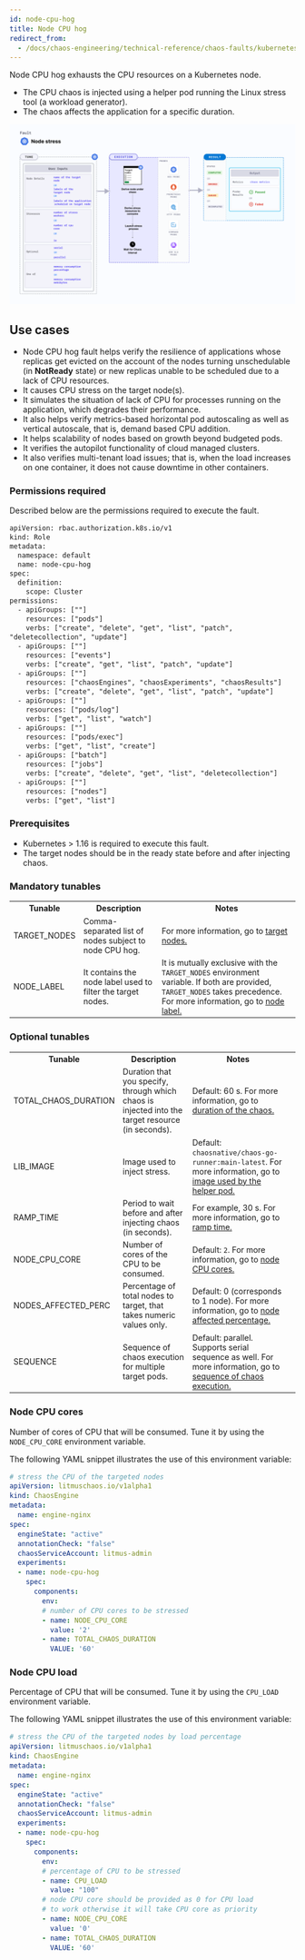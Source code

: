 ```yaml
---
id: node-cpu-hog
title: Node CPU hog
redirect_from:
  - /docs/chaos-engineering/technical-reference/chaos-faults/kubernetes/node/node-cpu-hog
---
```


Node CPU hog exhausts the CPU resources on a Kubernetes node.
- The CPU chaos is injected using a helper pod running the Linux stress tool (a workload generator).
- The chaos affects the application for a specific duration.

![Node CPU Hog](./static/images/node-stress.png)


## Use cases
- Node CPU hog fault helps verify the resilience of applications whose replicas get evicted on the account of the nodes turning unschedulable (in **NotReady** state) or new replicas unable to be scheduled due to a lack of CPU resources.
- It causes CPU stress on the target node(s).
- It simulates the situation of lack of CPU for processes running on the application, which degrades their performance.
- It also helps verify metrics-based horizontal pod autoscaling as well as vertical autoscale, that is, demand based CPU addition.
- It helps scalability of nodes based on growth beyond budgeted pods.
- It verifies the autopilot functionality of cloud managed clusters.
- It also verifies multi-tenant load issues; that is, when the load increases on one container, it does not cause downtime in other containers.

### Permissions required

Described below are the permissions required to execute the fault.

```
apiVersion: rbac.authorization.k8s.io/v1
kind: Role
metadata:
  namespace: default
  name: node-cpu-hog
spec:
  definition:
    scope: Cluster
permissions:
  - apiGroups: [""]
    resources: ["pods"]
    verbs: ["create", "delete", "get", "list", "patch", "deletecollection", "update"]
  - apiGroups: [""]
    resources: ["events"]
    verbs: ["create", "get", "list", "patch", "update"]
  - apiGroups: [""]
    resources: ["chaosEngines", "chaosExperiments", "chaosResults"]
    verbs: ["create", "delete", "get", "list", "patch", "update"]
  - apiGroups: [""]
    resources: ["pods/log"]
    verbs: ["get", "list", "watch"]
  - apiGroups: [""]
    resources: ["pods/exec"]
    verbs: ["get", "list", "create"]
  - apiGroups: ["batch"]
    resources: ["jobs"]
    verbs: ["create", "delete", "get", "list", "deletecollection"]
  - apiGroups: [""]
    resources: ["nodes"]
    verbs: ["get", "list"]
```

### Prerequisites
- Kubernetes > 1.16 is required to execute this fault.
- The target nodes should be in the ready state before and after injecting chaos.

### Mandatory tunables

   <table>
      <tr>
        <th> Tunable </th>
        <th> Description </th>
        <th> Notes </th>
      </tr>
      <tr>
        <td> TARGET_NODES </td>
        <td> Comma-separated list of nodes subject to node CPU hog. </td>
        <td> For more information, go to <a href = "https://developer.harness.io/docs/chaos-engineering/chaos-faults/kubernetes/node/common-tunables-for-node-faults#target-multiple-nodes">target nodes.</a></td>
      </tr>
      <tr>
        <td> NODE_LABEL </td>
        <td> It contains the node label used to filter the target nodes.</td>
        <td>It is mutually exclusive with the <code>TARGET_NODES</code> environment variable. If both are provided, <code>TARGET_NODES</code> takes precedence. For more information, go to <a href="https://developer.harness.io/docs/chaos-engineering/chaos-faults/kubernetes/node/common-tunables-for-node-faults#target-nodes-with-labels">node label.</a></td>
      </tr>
    </table>

### Optional tunables

   <table>
      <tr>
        <th> Tunable </th>
        <th> Description </th>
        <th> Notes </th>
      </tr>
      <tr>
        <td> TOTAL_CHAOS_DURATION </td>
        <td> Duration that you specify, through which chaos is injected into the target resource (in seconds). </td>
        <td> Default: 60 s. For more information, go to <a href = "https://developer.harness.io/docs/chaos-engineering/chaos-faults/common-tunables-for-all-faults#duration-of-the-chaos">duration of the chaos.</a></td>
      </tr>
        <tr>
        <td> LIB_IMAGE </td>
        <td> Image used to inject stress. </td>
        <td> Default: <code>chaosnative/chaos-go-runner:main-latest</code>. For more information, go to <a href = "https://developer.harness.io/docs/chaos-engineering/chaos-faults/common-tunables-for-all-faults#image-used-by-the-helper-pod">image used by the helper pod.</a></td>
      </tr>
      <tr>
        <td> RAMP_TIME </td>
        <td> Period to wait before and after injecting chaos (in seconds). </td>
        <td> For example, 30 s. For more information, go to <a href = "/docs/chaos-engineering/chaos-faults/common-tunables-for-all-faults#ramp-time">ramp time.</a></td>
        <td> </td>
      </tr>
      <tr>
        <td> NODE_CPU_CORE </td>
        <td> Number of cores of the CPU to be consumed. </td>
        <td> Default: <code>2</code>. For more information, go to <a href = "https://developer.harness.io/docs/chaos-engineering/chaos-faults/kubernetes/node/node-cpu-hog#node-cpu-cores">node CPU cores.</a></td>
      </tr>
        <tr>
            <td> NODES_AFFECTED_PERC </td>
            <td> Percentage of total nodes to target, that takes numeric values only. </td>
            <td> Default: 0 (corresponds to 1 node). For more information, go to <a href = "https://developer.harness.io/docs/chaos-engineering/chaos-faults/kubernetes/node/common-tunables-for-node-faults#node-affected-percentage">node affected percentage.</a></td>
        </tr>
        <tr>
            <td> SEQUENCE </td>
            <td> Sequence of chaos execution for multiple target pods. </td>
            <td> Default: parallel. Supports serial sequence as well. For more information, go to <a href = "https://developer.harness.io/docs/chaos-engineering/chaos-faults/common-tunables-for-all-faults#sequence-of-chaos-execution"> sequence of chaos execution.</a></td>
        </tr>
    </table>

### Node CPU cores
Number of cores of CPU that will be consumed. Tune it by using the `NODE_CPU_CORE` environment variable.

The following YAML snippet illustrates the use of this environment variable:

[embedmd]:# (./static/manifests/node-cpu-hog/node-cpu-core.yaml yaml)
```yaml
# stress the CPU of the targeted nodes
apiVersion: litmuschaos.io/v1alpha1
kind: ChaosEngine
metadata:
  name: engine-nginx
spec:
  engineState: "active"
  annotationCheck: "false"
  chaosServiceAccount: litmus-admin
  experiments:
  - name: node-cpu-hog
    spec:
      components:
        env:
        # number of CPU cores to be stressed
        - name: NODE_CPU_CORE
          value: '2'
        - name: TOTAL_CHAOS_DURATION
          VALUE: '60'
```

### Node CPU load

Percentage of CPU that will be consumed. Tune it by using the `CPU_LOAD` environment variable.

The following YAML snippet illustrates the use of this environment variable:

[embedmd]:# (./static/manifests/node-cpu-hog/node-cpu-load.yaml yaml)
```yaml
# stress the CPU of the targeted nodes by load percentage
apiVersion: litmuschaos.io/v1alpha1
kind: ChaosEngine
metadata:
  name: engine-nginx
spec:
  engineState: "active"
  annotationCheck: "false"
  chaosServiceAccount: litmus-admin
  experiments:
  - name: node-cpu-hog
    spec:
      components:
        env:
        # percentage of CPU to be stressed
        - name: CPU_LOAD
          value: "100"
        # node CPU core should be provided as 0 for CPU load
        # to work otherwise it will take CPU core as priority
        - name: NODE_CPU_CORE
          value: '0'
        - name: TOTAL_CHAOS_DURATION
          VALUE: '60'
```
